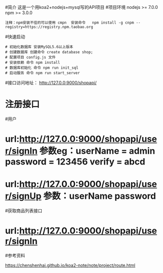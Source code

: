 #简介
    这是一个用koa2+nodejs+mysql写的API项目
#项目环境
    nodejs >= 7.0.0
    npm >= 3.0.0

    注释：npm安装不佳的可以使用 cmpn  安装命令   npm install -g cnpm --registry=https://registry.npm.taobao.org

#快速启动

    # 初始化数据库 安装MySQL5.6以上版本
    # 创建数据库 创建命令 create database shop; 
    # 配置项目 config.js 文件   
    # 安装依赖 命令 npm install
    # 数据库初始化 命令 npm run init_sql
    # 启动服务 命令 npm run start_server

#接口访问地址： http://127.0.0:9000/shopapi/

# 注册接口

 

#用户
  # url:http://127.0.0:9000/shopapi/user/signIn 参数eg：userName = admin password = 123456  verify = abcd
  # url:http://127.0.0:9000/shopapi/user/signUp 参数：userName password


#获取商品列表接口
  # url:http://127.0.0:9000/shopapi/user/signIn





#参考资料

https://chenshenhai.github.io/koa2-note/note/project/route.html